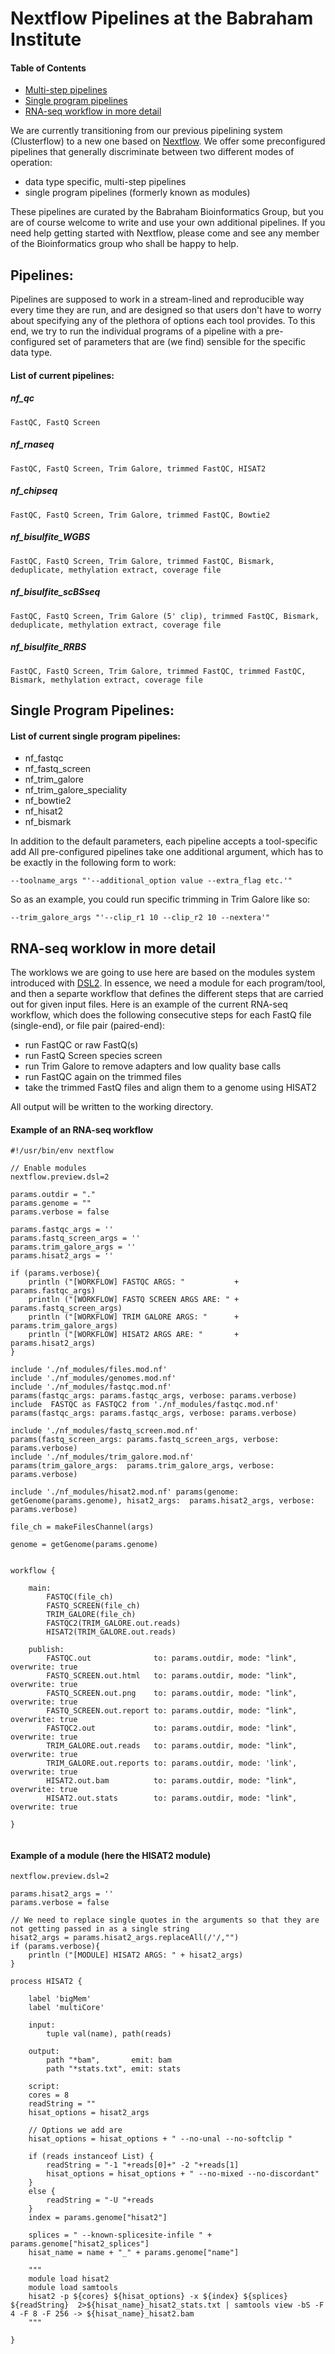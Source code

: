 # Nextflow Pipelines at the Babraham Institute


#### Table of Contents
- [Multi-step pipelines](#pipelines)
- [Single program pipelines](#single-program-pipelines)
- [RNA-seq workflow in more detail](#RNA-seq-worklow-in-more-detail)


We are currently transitioning from our previous pipelining system (Clusterflow) to a new one based on [Nextflow](https://www.nextflow.io/docs/latest/index.html). We offer some preconfigured pipelines that generally discriminate between two different modes of operation: 

- data type specific, multi-step pipelines
- single program pipelines (formerly known as modules)

These pipelines are curated by the Babraham Bioinformatics Group, but you are of course welcome to write and use your own additional pipelines. If you need help getting started with Nextflow, please come and see any member of the Bioinformatics group who shall be happy to help.

## Pipelines:

Pipelines are supposed to work in a stream-lined and reproducible way every time they are run, and are designed so that users don't have to worry about specifying any of the plethora of options each tool provides. To this end, we try to run the individual programs of a pipeline with a pre-configured set of parameters that are (we find) sensible for the specific data type.

#### List of current pipelines:

##### nf_qc
    FastQC, FastQ Screen
##### nf_rnaseq
    FastQC, FastQ Screen, Trim Galore, trimmed FastQC, HISAT2
##### nf_chipseq
    FastQC, FastQ Screen, Trim Galore, trimmed FastQC, Bowtie2
##### nf_bisulfite_WGBS
    FastQC, FastQ Screen, Trim Galore, trimmed FastQC, Bismark, deduplicate, methylation extract, coverage file
##### nf_bisulfite_scBSseq
    FastQC, FastQ Screen, Trim Galore (5' clip), trimmed FastQC, Bismark, deduplicate, methylation extract, coverage file
##### nf_bisulfite_RRBS
    FastQC, FastQ Screen, Trim Galore, trimmed FastQC, trimmed FastQC, Bismark, methylation extract, coverage file


## Single Program Pipelines:

#### List of current single program pipelines:
- nf_fastqc
- nf_fastq_screen
- nf_trim_galore
- nf_trim_galore_speciality
- nf_bowtie2
- nf_hisat2
- nf_bismark

In addition to the default parameters, each pipeline accepts a tool-specific add
All pre-configured pipelines take one additional argument, which has to be exactly in the following form to work:

```
--toolname_args "'--additional_option value --extra_flag etc.'"
```

So as an example, you could run specific trimming in Trim Galore like so:

```
--trim_galore_args "'--clip_r1 10 --clip_r2 10 --nextera'"
```

## RNA-seq worklow in more detail

The worklows we are going to use here are based on the modules system introduced with [DSL2](https://www.nextflow.io/docs/latest/dsl2.html). In essence, we need a module for each program/tool, and then a separte workflow that defines the different steps that are carried out for given input files. Here is an example of the current RNA-seq workflow, which does the following consecutive steps for each FastQ file (single-end), or file  pair (paired-end):

- run FastQC or raw FastQ(s)
- run FastQ Screen species screen
- run Trim Galore to remove adapters and low quality base calls
- run FastQC again on the trimmed files
- take the trimmed FastQ files and align them to a genome using HISAT2

All output will be written to the working directory.

#### Example of an RNA-seq workflow
```nextflow
#!/usr/bin/env nextflow

// Enable modules
nextflow.preview.dsl=2

params.outdir = "."
params.genome = ""
params.verbose = false

params.fastqc_args = ''
params.fastq_screen_args = ''
params.trim_galore_args = ''
params.hisat2_args = ''

if (params.verbose){
    println ("[WORKFLOW] FASTQC ARGS: "           + params.fastqc_args)
    println ("[WORKFLOW] FASTQ SCREEN ARGS ARE: " + params.fastq_screen_args)
    println ("[WORKFLOW] TRIM GALORE ARGS: "      + params.trim_galore_args)
    println ("[WORKFLOW] HISAT2 ARGS ARE: "       + params.hisat2_args)
}

include './nf_modules/files.mod.nf'
include './nf_modules/genomes.mod.nf'
include './nf_modules/fastqc.mod.nf'                         params(fastqc_args: params.fastqc_args, verbose: params.verbose)
include  FASTQC as FASTQC2 from './nf_modules/fastqc.mod.nf' params(fastqc_args: params.fastqc_args, verbose: params.verbose)

include './nf_modules/fastq_screen.mod.nf'                   params(fastq_screen_args: params.fastq_screen_args, verbose: params.verbose)
include './nf_modules/trim_galore.mod.nf'                    params(trim_galore_args:  params.trim_galore_args, verbose: params.verbose)

include './nf_modules/hisat2.mod.nf' params(genome: getGenome(params.genome), hisat2_args:  params.hisat2_args, verbose: params.verbose)

file_ch = makeFilesChannel(args)

genome = getGenome(params.genome)


workflow {

    main:
        FASTQC(file_ch)
        FASTQ_SCREEN(file_ch)
        TRIM_GALORE(file_ch)
        FASTQC2(TRIM_GALORE.out.reads)
        HISAT2(TRIM_GALORE.out.reads)

    publish:
        FASTQC.out              to: params.outdir, mode: "link", overwrite: true
        FASTQ_SCREEN.out.html   to: params.outdir, mode: "link", overwrite: true
        FASTQ_SCREEN.out.png    to: params.outdir, mode: "link", overwrite: true
        FASTQ_SCREEN.out.report to: params.outdir, mode: "link", overwrite: true
        FASTQC2.out             to: params.outdir, mode: "link", overwrite: true
        TRIM_GALORE.out.reads   to: params.outdir, mode: "link", overwrite: true
        TRIM_GALORE.out.reports to: params.outdir, mode: 'link', overwrite: true
        HISAT2.out.bam          to: params.outdir, mode: "link", overwrite: true
        HISAT2.out.stats        to: params.outdir, mode: "link", overwrite: true

}


```


#### Example of a module (here the HISAT2 module)
```nextflow
nextflow.preview.dsl=2

params.hisat2_args = ''
params.verbose = false

// We need to replace single quotes in the arguments so that they are not getting passed in as a single string
hisat2_args = params.hisat2_args.replaceAll(/'/,"")
if (params.verbose){
	println ("[MODULE] HISAT2 ARGS: " + hisat2_args)
}

process HISAT2 {
	
	label 'bigMem'
	label 'multiCore'

    input:
	    tuple val(name), path(reads)

	output:
	    path "*bam",       emit: bam
		path "*stats.txt", emit: stats 

    script:
	cores = 8
	readString = ""
	hisat_options = hisat2_args

	// Options we add are
	hisat_options = hisat_options + " --no-unal --no-softclip "

	if (reads instanceof List) {
		readString = "-1 "+reads[0]+" -2 "+reads[1]
		hisat_options = hisat_options + " --no-mixed --no-discordant"
	}
	else {
		readString = "-U "+reads
	}
	index = params.genome["hisat2"]
	
	splices = " --known-splicesite-infile " + params.genome["hisat2_splices"]
	hisat_name = name + "_" + params.genome["name"]

	"""
	module load hisat2
	module load samtools
	hisat2 -p ${cores} ${hisat_options} -x ${index} ${splices} ${readString}  2>${hisat_name}_hisat2_stats.txt | samtools view -bS -F 4 -F 8 -F 256 -> ${hisat_name}_hisat2.bam
	"""

}
```
